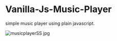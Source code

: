 # Vanilla-Js-Music-Player

simple music player using plain javascript.

![musicplayerSS jpg](https://github.com/neemadeshwal/Vanilla-Js-Music-Player/assets/132614613/e197a56e-0722-4bf2-9d80-6aa5c23596f3)
